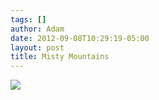 ```yaml
---
tags: []
author: Adam
date: 2012-09-08T10:29:19-05:00
layout: post
title: Misty Mountains
---
```


![](/media/ma1hswIuGh1qga9s2o1_1280.jpg)
